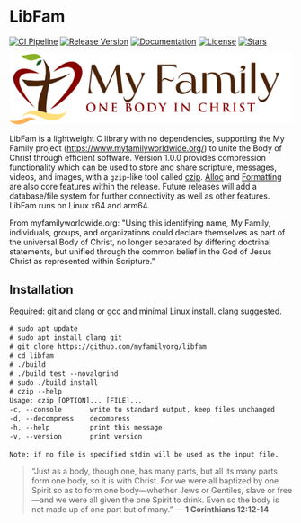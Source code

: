 # LibFam

[![CI Pipeline](https://github.com/myfamilyorg/libfam/actions/workflows/main.yml/badge.svg)](https://github.com/myfamilyorg/libfam/actions/workflows/main.yml)
[![Release Version](https://img.shields.io/github/v/release/myfamilyorg/libfam.svg?color=blue)](https://github.com/myfamilyorg/libfam/releases)
[![Documentation](https://img.shields.io/static/v1?label=Documentation&message=Github+Pages&color=orange)](https://myfamilyorg.github.io/libfam/)
[![License](https://img.shields.io/github/license/myfamilyorg/libfam.svg)](https://github.com/myfamilyorg/libfam/blob/master/LICENSE)
[![Stars](https://img.shields.io/github/stars/myfamilyorg/libfam.svg?style=social)](https://github.com/myfamilyorg/libfam/stargazers)

<p align="center">
    <img src="docs/MyFamilyLogo.png" alt="Logo">
</p>

LibFam is a lightweight C library with no dependencies, supporting the My Family project (https://www.myfamilyworldwide.org/) to unite the Body of Christ through efficient software. Version 1.0.0 provides compression functionality which can be used to store and share scripture, messages, videos, and images, with a `gzip`-like tool called [czip](https://myfamilyorg.github.io/libfam/czip). [Alloc](https://myfamilyorg.github.io/libfam/alloc) and [Formatting](https://myfamilyorg.github.io/libfam/formatting)
are also core features within the release. Future releases will add a database/file system for further connectivity as well as other features. LibFam runs on Linux x64 and arm64.

From myfamilyworldwide.org: "Using this identifying name, My Family, individuals, groups, and organizations could declare themselves as part of the universal Body of Christ, no longer separated by differing doctrinal statements, but unified through the common belief in the God of Jesus Christ as represented within Scripture."

## Installation

Required: git and clang or gcc and minimal Linux install. clang suggested.

```
# sudo apt update
# sudo apt install clang git
# git clone https://github.com/myfamilyorg/libfam
# cd libfam
# ./build
# ./build test --novalgrind
# sudo ./build install
# czip --help
Usage: czip [OPTION]... [FILE]...
-c, --console       write to standard output, keep files unchanged
-d, --decompress    decompress
-h, --help          print this message
-v, --version       print version

Note: if no file is specified stdin will be used as the input file.
```

> “Just as a body, though one, has many parts, but all its many parts form one body, so it is with Christ. For we were all baptized by one Spirit so as to form one body—whether Jews or Gentiles, slave or free—and we were all given the one Spirit to drink. Even so the body is not made up of one part but of many.”
> — **1 Corinthians 12:12-14**


